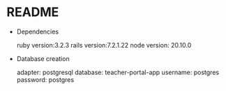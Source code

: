# README


* Dependencies

    ruby version:3.2.3
    rails version:7.2.1.22
    node version: 20.10.0

* Database creation
    
    adapter: postgresql
    database: teacher-portal-app
    username: postgres
    password: postgres
